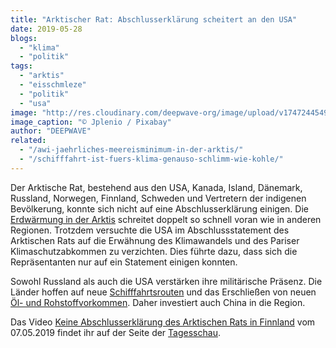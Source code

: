 ```yaml
---
title: "Arktischer Rat: Abschlusserklärung scheitert an den USA"
date: 2019-05-28
blogs: 
  - "klima"
  - "politik"
tags: 
  - "arktis"
  - "eisschmleze"
  - "politik"
  - "usa"
image: "http://res.cloudinary.com/deepwave-org/image/upload/v1747244549/deepwave.org/iceland-4058262_1920.jpg"
image_caption: "© Jplenio / Pixabay"
author: "DEEPWAVE"
related: 
  - "/awi-jaehrliches-meereisminimum-in-der-arktis/"
  - "/schifffahrt-ist-fuers-klima-genauso-schlimm-wie-kohle/"
---
```


Der Arktische Rat, bestehend aus den USA, Kanada, Island, Dänemark, Russland, Norwegen, Finnland, Schweden und Vertretern der indigenen Bevölkerung, konnte sich nicht auf eine Abschlusserklärung einigen. Die [Erdwärmung in der Arktis](https://www.deepwave.org/awi-jaehrliches-meereisminimum-in-der-arktis/) schreitet doppelt so schnell voran wie in anderen Regionen. Trotzdem versuchte die USA im Abschlussstatement des Arktischen Rats auf die Erwähnung des Klimawandels und des Pariser Klimaschutzabkommen zu verzichten. Dies führte dazu, dass sich die Repräsentanten nur auf ein Statement einigen konnten.

Sowohl Russland als auch die USA verstärken ihre militärische Präsenz. Die Länder hoffen auf neue [Schifffahrtsrouten](https://www.deepwave.org/schifffahrt-ist-fuers-klima-genauso-schlimm-wie-kohle/) und das Erschließen von neuen [Öl- und Rohstoffvorkommen](https://www.deepwave.org/die-ozeane/erdoel-und-erdgas/). Daher investiert auch China in die Region.

Das Video [Keine Abschlusserklärung des Arktischen Rats in Finnland](https://www.tagesschau.de/multimedia/video/video-536091.html) vom 07.05.2019 findet ihr auf der Seite der [Tagesschau](https://www.tagesschau.de/).
